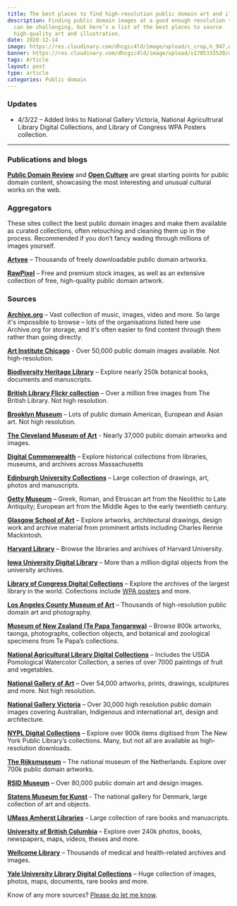 ```yaml
---
title: The best places to find high-resolution public domain art and illustration
description: Finding public domain images at a good enough resolution to print
  can be challenging, but here’s a list of the best places to source
  high-quality art and illustration.
date: 2020-12-14
image: https://res.cloudinary.com/dhcgic4ld/image/upload/c_crop,h_947,w_1263,x_2,y_0/c_scale,h_947,w_1263/v1705334067/wavethumb.jpg
banner: https://res.cloudinary.com/dhcgic4ld/image/upload/v1705333520/wave-dither.jpg
tags: Article
layout: post
type: article
categories: Public domain
---
```


### Updates

* 4/3/22 – Added links to National Gallery Victoria, National Agricultrural Library Digital Collections, and Library of Congress WPA Posters collection.

---

### Publications and blogs

**[Public Domain Review](https://publicdomainreview.org)** and **[Open Culture](https://www.openculture.com)** are great starting points for public domain content, showcasing the most interesting and unusual cultural works on the web.

### Aggregators

These sites collect the best public domain images and make them available as curated collections, often retouching and cleaning them up in the process. Recommended if you don’t fancy wading through millions of images yourself.

**[Artvee](https://artvee.com)** – Thousands of freely downloadable public domain artworks.

**[RawPixel](https://www.rawpixel.com/)** – Free and premium stock images, as well as an extensive collection of free, high-quality public domain artwork.


### Sources

**[Archive.org](https://www.archive.org/)** – Vast collection of music, images, video and more. So large it's impossible to browse – lots of the organisations listed here use Archive.org for storage, and it's often easier to find content through them rather than going directly.

**[Art Institute Chicago](https://www.artic.edu/collection)** - Over 50,000 public domain images available. Not high-resolution.

**[Biodiversity Heritage Library](https://www.biodiversitylibrary.org)** – Explore nearly 250k botanical books, documents and manuscripts.

**[British Library Flickr collection](https://www.flickr.com/photos/britishlibrary/albums)** – Over a million free images from The British Library. Not high resolution.

**[Brooklyn Museum](https://www.brooklynmuseum.org)** – Lots of public domain American, European and Asian art. Not high resolution.

**[The Cleveland Museum of Art](https://www.clevelandart.org/art/collection/search?i=1&only-open-access=1)** - Nearly 37,000 public domain artworks and images.

**[Digital Commonwealth](https://www.digitalcommonwealth.org)** – Explore historical collections from libraries, museums, and archives across Massachusetts

**[Edinburgh University Collections](https://collections.ed.ac.uk)** – Large collection of drawings, art, photos and manuscripts.

**[Getty Museum](http://www.getty.edu)** – Greek, Roman, and Etruscan art from the Neolithic to Late Antiquity; European art from the Middle Ages to the early twentieth century.

**[Glasgow School of Art](https://gsaarchives.net)** – Explore artworks, architectural drawings, design work and archive material from prominent artists including Charles Rennie Mackintosh.

**[Harvard Library](https://curiosity.lib.harvard.edu)** – Browse the libraries and archives of Harvard University.

**[Iowa University Digital Library](https://digital.lib.uiowa.edu)** – More than a million digital objects from the university archives.

**[Library of Congress Digital Collections](https://www.loc.gov)**  – Explore the archives of the largest library in the world. Collections include [WPA posters](https://www.loc.gov/pictures/collection/wpapos/) and more.

**[Los Angeles County Museum of Art](https://collections.lacma.org)** – Thousands of high-resolution public domain art and photography.

**[Museum of New Zealand (Te Papa Tongarewa)](https://collections.tepapa.govt.nz)** – Browse 800k artworks, taonga, photographs, collection objects, and botanical and zoological specimens from Te Papa’s collections.

**[National Agricultural Library Digital Collections](https://naldc.nal.usda.gov)** – Includes the USDA Pomological Watercolor Collection, a series of over 7000 paintings of fruit and vegetables.

**[National Gallery of Art](https://www.nga.gov)** – Over 54,000 artworks, prints, drawings, sculptures and more. Not high resolution.

**[National Gallery Victoria](https://www.ngv.vic.gov.au/explore/collection/)** – Over 30,000 high resolution public domain images covering Australian, Indigenous and international art, design and architecture.

**[NYPL Digital Collections](https://digitalcollections.nypl.org)**  – Explore over 900k items digitised from  The New York Public Library’s collections. Many, but not all are available as high-resolution downloads.

**[The Rijksmuseum](http://rijksmuseum.nl)** – The national museum of the Netherlands. Explore over 700k public domain artworks. 

**[RSID Museum](https://risdmuseum.org/)** – Over 80,000 public domain art and design images.

**[Statens Museum for Kunst](https://www.smk.dk/en/)** - The national gallery for Denmark, large collection of art and objects.

**[UMass Amherst Libraries](http://scua.library.umass.edu/umarmot/)** – Large collection of rare books and manuscripts.
 
**[University of British Columbia](https://open.library.ubc.ca)** – Explore over 240k photos, books, newspapers, maps, videos, theses and more.

**[Wellcome Library](https://wellcomelibrary.org/collections/digital-collections/)** – Thousands of medical and health-related archives and images.

**[Yale University Library Digital Collections](https://web.library.yale.edu/digital-collections)** – Huge collection of images, photos, maps, documents, rare books and more.

Know of any more sources? [Please do let me know](https://www.kevan.tv/about).
